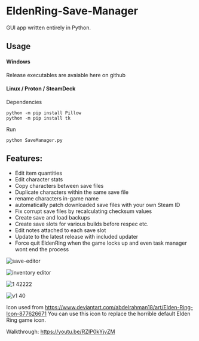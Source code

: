 # EldenRing-Save-Manager
GUI app written entirely in Python.

## Usage
#### Windows
Release executables are avaiable here on github

#### Linux / Proton / SteamDeck

Dependencies
```
python -m pip install Pillow
python -m pip install tk
```
Run
```
python SaveManager.py
```

## Features:
- Edit item quantities
- Edit character stats
- Copy characters between save files
- Duplicate characters within the same save file
- rename characters in-game name
- automatically patch downloaded save files with your own Steam ID
- Fix corrupt save files by recalculating checksum values
- Create save and load backups 
- Create save slots for various builds before respec etc. 
- Edit notes attached to each save slot
- Update to the latest release with included updater
- Force quit EldenRing when the game locks up and even task manager wont end the process


![save-editor](https://user-images.githubusercontent.com/68882322/163687699-334cf9d6-f956-4509-bebc-e549fe39fd3e.jpg)

![inventory editor](https://user-images.githubusercontent.com/68882322/164989037-1cc1256d-b833-478f-a7eb-84d4974d23f8.jpg)

![1 42222](https://user-images.githubusercontent.com/68882322/162021779-dfa54a2d-eebf-49c2-823f-87a73751dbdf.jpg)

![v1 40](https://user-images.githubusercontent.com/68882322/161843003-dfefa2fb-ca14-4401-970a-2875bb74c943.jpg)



Icon used from https://www.deviantart.com/abdelrahman18/art/Elden-Ring-Icon-877626671
You can use this icon to replace the horrible default Elden Ring game icon.



Walkthrough: https://youtu.be/RZIP0kYjvZM

